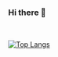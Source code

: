 ### Hi there 👋

<!--
**sooyyoung/sooyyoung** is a ✨ _special_ ✨ repository because its `README.md` (this file) appears on your GitHub profile.

Here are some ideas to get you started:

- 🔭 I’m currently working on ...
- 🌱 I’m currently learning ...
- 👯 I’m looking to collaborate on ...
- 🤔 I’m looking for help with ...
- 💬 Ask me about ...
- 📫 How to reach me: ...
- 😄 Pronouns: ...
- ⚡ Fun fact: ...
-->

<br>

[![Top Langs](https://github-readme-stats.vercel.app/api/top-langs/?username=sooyyoung&layout=compact&border_color=ffffff)](https://github.com/sooyyoung/github-readme-stats)
